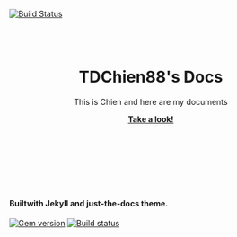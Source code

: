 [![Build Status](https://travis-ci.org/{ORG-or-USERNAME}/{REPO-NAME}.png?branch=master)](https://travis-ci.org/{ORG-or-USERNAME}/{REPO-NAME})

<br><br>
<p align="center">
    <h1 align="center">TDChien88's Docs</h1>
    <p align="center">This is Chien and here are my documents</p>
    <p align="center"><strong><a href="https://tdchien88.github.io/">Take a look!</a></strong></p>
    <br><br><br>
</p>


<br><br>
#### Builtwith Jekyll and just-the-docs theme.
<p align="left">
    <a href="https://badge.fury.io/rb/just-the-docs"><img src="https://badge.fury.io/rb/just-the-docs.svg" alt="Gem version"></a> <a href="https://github.com/pmarsceill/just-the-docs/actions?query=workflow%3A%22Master+branch+CI%22"><img src="https://github.com/pmarsceill/just-the-docs/workflows/Master%20branch%20CI/badge.svg" alt="Build status"></a>
</p>
